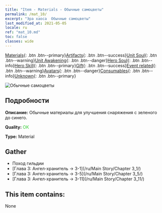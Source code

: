 ```yaml
---
title: "Item - Materials - Обычные самоцветы"
permalink: /mat_10/
excerpt: "Эра хаоса  Обычные самоцветы"
last_modified_at: 2021-05-05
locale: ru
ref: "mat_10.md"
toc: false
classes: wide
---
```

 [Materials](/ItemsRU/){: .btn .btn--primary}[Artifacts](/ItemsRU/Artifacts/){: .btn .btn--success}[Unit Soul](/ItemsRU/UnitSoul/){: .btn .btn--warning}[Unit Awakening](/ItemsRU/UnitAwakening/){: .btn .btn--danger}[Hero Soul](/ItemsRU/HeroSoul/){: .btn .btn--info}[Hero Skill](/ItemsRU/HeroSkill/){: .btn .btn--primary}[Gift](/ItemsRU/Gift/){: .btn .btn--success}[Event related](/ItemsRU/Events/){: .btn .btn--warning}[Avatars](/ItemsRU/Avatars/){: .btn .btn--danger}[Consumables](/ItemsRU/Consumables/){: .btn .btn--info}[Unknown](/ItemsRU/Unknown/){: .btn .btn--primary}

 ![Обычные самоцветы](/images/t/i_cailiao_baoshi1.png)

## Подробности
 **Описание:** Обычные материалы для улучшения снаряжения c зеленого до синего.

 **Quality:** <span style="color: #32CD32">OK</span>

 **Type:** Material

## Gather

*    Поход гильдии 
*    [Глава 3: Ангел-хранитель -> 3-1](/ru/Main Story/Chapter 3_1/) 
*    [Глава 3: Ангел-хранитель -> 3-5](/ru/Main Story/Chapter 3_5/) 
*    [Глава 3: Ангел-хранитель -> 3-11](/ru/Main Story/Chapter 3_11/) 

## This item contains:

  None

